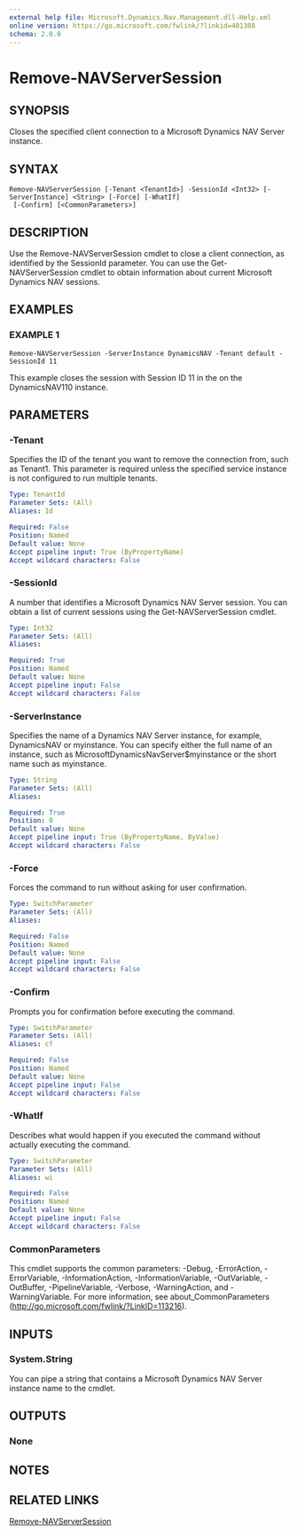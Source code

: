 ```yaml
---
external help file: Microsoft.Dynamics.Nav.Management.dll-Help.xml
online version: https://go.microsoft.com/fwlink/?linkid=401388
schema: 2.0.0
---
```


# Remove-NAVServerSession

## SYNOPSIS
Closes the specified client connection to a Microsoft Dynamics NAV Server instance.

## SYNTAX

```
Remove-NAVServerSession [-Tenant <TenantId>] -SessionId <Int32> [-ServerInstance] <String> [-Force] [-WhatIf]
 [-Confirm] [<CommonParameters>]
```

## DESCRIPTION
Use the Remove-NAVServerSession cmdlet to close a client connection, as identified by the SessionId parameter. You can use the Get-NAVServerSession cmdlet to obtain information about current Microsoft Dynamics NAV sessions.

## EXAMPLES

### EXAMPLE 1
```
Remove-NAVServerSession -ServerInstance DynamicsNAV -Tenant default -SessionId 11
```

This example closes the session with Session ID 11 in the on the DynamicsNAV110 instance.

## PARAMETERS

### -Tenant
Specifies the ID of the tenant you want to remove the connection from, such as Tenant1.
This parameter is required unless the specified service instance is not configured to run multiple tenants.

```yaml
Type: TenantId
Parameter Sets: (All)
Aliases: Id

Required: False
Position: Named
Default value: None
Accept pipeline input: True (ByPropertyName)
Accept wildcard characters: False
```

### -SessionId
A number that identifies a Microsoft Dynamics NAV Server session.
You can obtain a list of current sessions using the Get-NAVServerSession cmdlet.

```yaml
Type: Int32
Parameter Sets: (All)
Aliases: 

Required: True
Position: Named
Default value: None
Accept pipeline input: False
Accept wildcard characters: False
```

### -ServerInstance
Specifies the name of a Dynamics NAV Server instance, for example, DynamicsNAV or myinstance.
You can specify either the full name of an instance, such as MicrosoftDynamicsNavServer$myinstance or the short name such as myinstance.

```yaml
Type: String
Parameter Sets: (All)
Aliases: 

Required: True
Position: 0
Default value: None
Accept pipeline input: True (ByPropertyName, ByValue)
Accept wildcard characters: False
```

### -Force
Forces the command to run without asking for user confirmation.

```yaml
Type: SwitchParameter
Parameter Sets: (All)
Aliases: 

Required: False
Position: Named
Default value: None
Accept pipeline input: False
Accept wildcard characters: False
```

### -Confirm
Prompts you for confirmation before executing the command.

```yaml
Type: SwitchParameter
Parameter Sets: (All)
Aliases: cf

Required: False
Position: Named
Default value: None
Accept pipeline input: False
Accept wildcard characters: False
```

### -WhatIf
Describes what would happen if you executed the command without actually executing the command.

```yaml
Type: SwitchParameter
Parameter Sets: (All)
Aliases: wi

Required: False
Position: Named
Default value: None
Accept pipeline input: False
Accept wildcard characters: False
```

### CommonParameters
This cmdlet supports the common parameters: -Debug, -ErrorAction, -ErrorVariable, -InformationAction, -InformationVariable, -OutVariable, -OutBuffer, -PipelineVariable, -Verbose, -WarningAction, and -WarningVariable. For more information, see about_CommonParameters (http://go.microsoft.com/fwlink/?LinkID=113216).

## INPUTS

### System.String
You can pipe a string that contains a Microsoft Dynamics NAV Server instance name to the cmdlet.

## OUTPUTS

### None

## NOTES

## RELATED LINKS

[Remove-NAVServerSession](Remove-NAVServerSession.md)
